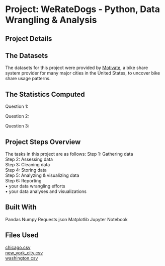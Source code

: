 # Project: WeRateDogs - Python, Data Wrangling & Analysis

## Project Details  


## The Datasets

The datasets for this project were provided by [Motivate](https://motivateco.com/), a bike share system provider for many major cities in the United States, to uncover bike share usage patterns. 
  
## The Statistics Computed

Question 1:


Question 2:


Question 3:

## Project Steps Overview
The tasks in this project are as follows:
Step 1: Gathering data  
Step 2: Assessing data  
Step 3: Cleaning data  
Step 4: Storing data  
Step 5: Analyzing & visualizing data    
Step 6: Reporting    
•	your data wrangling efforts   
•	your data analyses and visualizations


## Built With
Pandas
Numpy
Requests
json
Matplotlib
Jupyter Notebook

## Files Used
[chicago.csv](https://video.udacity-data.com/topher/2019/February/5c747ce1_chicago/chicago.csv)  
[new_york_city.csv](https://video.udacity-data.com/topher/2019/February/5c747d01_new-york-city/new-york-city.csv)  
[washington.csv](https://video.udacity-data.com/topher/2019/February/5c747d10_washington/washington.csv)  
